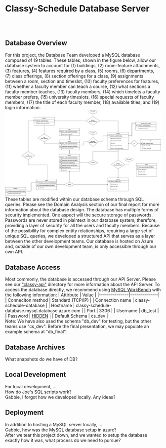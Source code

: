 # Classy-Schedule Database Server
</br></br>
## Database Overview
For this project, the Database Team developed a MySQL database composed of 19 tables. These tables, shown in the figure below, allow our database system to account for (1) buildings, (2) room-feature attachments, (3) features, (4) features required by a class, (5) rooms, (6) departments, (7) class offerings, (8) section offerings for a class, (9) assignments between a room, section and timeslot, (10) faculty preferences for features, (11) whether a faculty member can teach a course, (12) what sections a faculty member teaches, (13) faculty members, (14) which timelots a faculty member prefers, (15) university timeslots, (16) special requests of faculty members, (17) the title of each faculty member, (18) available titles, and (19) login information. 
![Classy-Schedule Database ER Diagram](docs/figures/classy-schedule-full.jpg?raw=true "Classy-Schedule Database ER Diagram")
</br>
These tables are modified within our database schema through SQL queries. Please see the Domain Analysis section of our final report for more information about the database design. The database has multiple forms of security implemented. One aspect will the secure storage of passwords. Passwords are never stored in plaintext in our database system, therefore, providing a layer of security for all the users and faculty members. Because of the possibility for complex entity relationships, requiring a large set of unique SQL queries, we developed a structured API that serves as a layer between the other development teams. Our database is hosted on Azure and, outside of our own development team, is only accessible through our own API. 

## Database Access
Most commonly, the database is accessed through our API Server. Please see our ["classy-api"](/classy-api) directory for more information about the API Server. To access the database directly, we recommend using [MySQL WorkBench](https://www.mysql.com/products/workbench/) with the following information:
| Attirbute | Value |
|---------------|--------------|
| Conneciton method | Standard (TCP/IP) |
| Connection name | classy-schedule-database |
| Hostname | classy-schedule-database.mysql.database.azure.com |
| Port | 3306 |
| Username | db_test |
| Password | [HIDDEN](/classy-api/hidden/db_password.txt) |
| Default Schema | cs_dev |
</br>
Note: We have also used the schema "db_dev" for testing, but the other teams use "cs_dev". Before the final presentation, we may populate an example schema at "db_final".

## Database Archives
What snapshots do we have of DB?

## Local Development
For local development, ...
</br>
How do Joe's SQL scripts work?
</br>
Gabbie, I forgot how we developed locally. Any ideas?

## Deployment
In addition to hosting a MySQL server locally, ...
</br>
Gabbie, how was the MySQL database setup in azure?
</br>
After we tear this project down, and we wanted to setup the database exactly how it was, what process do we need to pursue?
